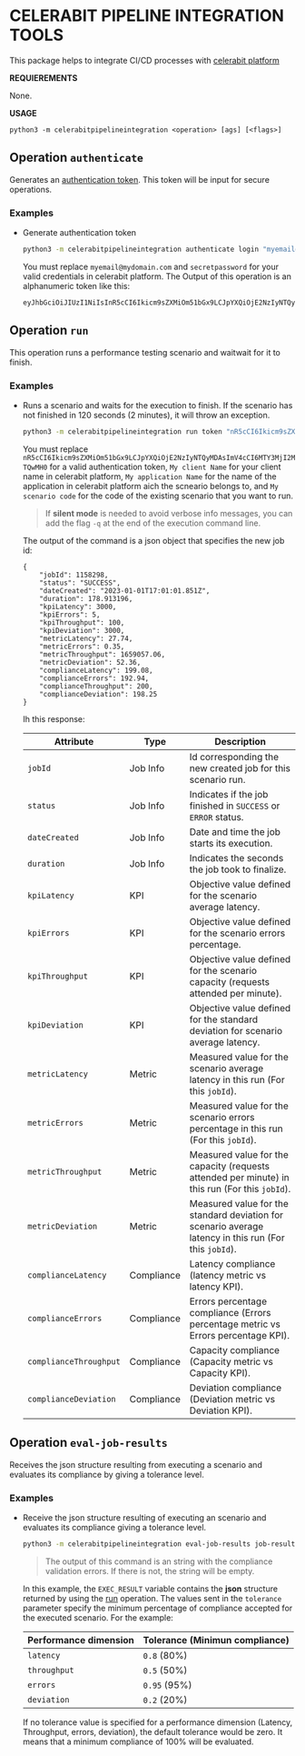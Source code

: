 
# CELERABIT PIPELINE INTEGRATION TOOLS

This package helps to integrate CI/CD processes with [celerabit platform](https://www.celerabit.com)

**REQUIEREMENTS**

None.
  
**USAGE**

```
python3 -m celerabitpipelineintegration <operation> [ags] [<flags>]
```

## Operation `authenticate`
Generates an [authentication token](https://app.celerabit.com).  This token will be input for secure operations.

### **Examples**

- Generate authentication token

    ```sh
    python3 -m celerabitpipelineintegration authenticate login "myemail@mydomain.com" password "secretpassword"
    ```
    You must replace `myemail@mydomain.com` and `secretpassword` for your valid credentials in celerabit platform.
    The Output of this operation is an alphanumeric token like this:
    ```
    eyJhbGciOiJIUzI1NiIsInR5cCI6Ikicm9sZXMiOm51bGx9LCJpYXQiOjE2NzIyNTQyMDAsImV4cCI6MTY3MjI2MTQwMH0cWBm8Iua2sUFkHbr89epcfN9EtwBDKtqoLMUtdXJSk
    ```

## Operation `run`
This operation runs a performance testing scenario and waitwait for it to finish.

### **Examples**

- Runs a scenario and waits for the execution to finish. If the scenario has not finished in 120 seconds (2 minutes), it will throw an exception.

    ```sh
    python3 -m celerabitpipelineintegration run token "nR5cCI6Ikicm9sZXMiOm51bGYXQiOjE2NzIyNDAsImV4cCI6MTY3MjI2MTQwMH0" client "My client Name" application "My application Name" scenario "My scenario code" timeout 120
    ```
    You must replace `nR5cCI6Ikicm9sZXMiOm51bGx9LCJpYXQiOjE2NzIyNTQyMDAsImV4cCI6MTY3MjI2MTQwMH0` for a valid authentication token, `My client Name` for your client name in celerabit platform, `My application Name` for the name of the application in celerabit platform aich the scneario belongs to, and `My scenario code` for the code of the existing scenario that you want to run.  
    
    >If **silent mode** is needed to avoid verbose info messages, you can add the flag `-q` at the end of the execution command line.

    The output of the command is a json object that specifies the new job id:
    ```
    {
        "jobId": 1158298, 
        "status": "SUCCESS", 
        "dateCreated": "2023-01-01T17:01:01.851Z", 
        "duration": 178.913196, 
        "kpiLatency": 3000, 
        "kpiErrors": 5, 
        "kpiThroughput": 100, 
        "kpiDeviation": 3000, 
        "metricLatency": 27.74, 
        "metricErrors": 0.35, 
        "metricThroughput": 1659057.06, 
        "metricDeviation": 52.36, 
        "complianceLatency": 199.08, 
        "complianceErrors": 192.94, 
        "complianceThroughput": 200, 
        "complianceDeviation": 198.25
    }
    ```

    Ih this response:

    | Attribute | Type | Description |
    | -- | -- | -- |
    | `jobId` | Job Info | Id corresponding the new created job for this scenario run. |
    | `status` | Job Info | Indicates if the job finished in `SUCCESS` or `ERROR` status. |
    | `dateCreated` | Job Info | Date and time the job starts its execution. |
    | `duration` | Job Info | Indicates the seconds the job took to finalize. |
    | `kpiLatency` | KPI | Objective value defined for the scenario average latency. |
    | `kpiErrors` | KPI | Objective value defined for the scenario errors percentage. |
    | `kpiThroughput` | KPI | Objective value defined for the scenario capacity (requests attended per minute). |
    | `kpiDeviation` | KPI | Objective value defined for the standard deviation for scenario average latency. |
    | `metricLatency` | Metric | Measured value for the scenario average latency in this run (For this `jobId`). |
    | `metricErrors` | Metric | Measured value for the scenario errors percentage in this run (For this `jobId`). |
    | `metricThroughput` | Metric | Measured value for the capacity (requests attended per minute) in this run (For this `jobId`). |
    | `metricDeviation` | Metric | Measured value for the standard deviation for scenario average latency in this run (For this `jobId`). |
    | `complianceLatency` | Compliance | Latency compliance (latency metric vs latency KPI). |
    | `complianceErrors` | Compliance | Errors percentage compliance (Errors percentage metric vs Errors percentage KPI). |
    | `complianceThroughput` | Compliance | Capacity compliance (Capacity metric vs Capacity KPI). |
    | `complianceDeviation` | Compliance | Deviation compliance (Deviation metric vs Deviation KPI). |
    

## Operation `eval-job-results`
Receives the json structure resulting from executing a scenario and evaluates its compliance by giving a tolerance level.

### **Examples**

- Receive the json structure resulting of executing an scenario and evaluates its compliance giving a tolerance level.

    ```sh
    python3 -m celerabitpipelineintegration eval-job-results job-result "$EXEC_RESULT" tolerance "latency=0.8,throughput=0.5,errors=0.95,deviation=0.2"
    ```
    >The output of this command is an string with the compliance validation errors.  If there is not, the string will be empty.

    In this example, the `EXEC_RESULT` variable contains the **json** structure returned by using the [run](#Operation-run) operation.  The values sent in the `tolerance` parameter specify the minimum percentage of compliance accepted for the executed scenario.  For the example:
    
    | Performance dimension | Tolerance (Minimun compliance) |
    | -- | -- |
    | `latency` | `0.8` (80%) |
    | `throughput` | `0.5` (50%) |
    | `errors` | `0.95` (95%) |
    | `deviation` | `0.2` (20%) |

    If no tolerance value is specified for a performance dimension (Latency, Throughput, errors, deviation), the default tolerance would be zero. It means that a minimum compliance of 100% will be evaluated.
